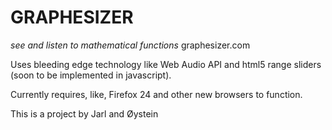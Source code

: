 GRAPHESIZER
==============
*see and listen to mathematical functions*
graphesizer.com

Uses bleeding edge technology like Web Audio API and html5 range sliders (soon to be implemented in javascript).

Currently requires, like, Firefox 24 and other new browsers to function.


This is a project by Jarl and Øystein
